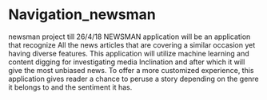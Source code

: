# Navigation_newsman
newsman project till 26/4/18
NEWSMAN application will be an application that recognize All the news articles that are
covering a similar occasion  yet having diverse features. This application will utilize machine
learning and content digging for investigating media Inclination and after which it will give the
most unbiased news. To offer a more customized experience,
this application gives reader a  chance to peruse a story depending  on the genre it belongs to and the sentiment it has.

